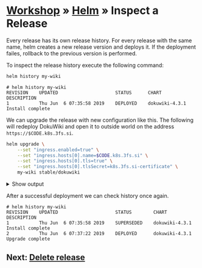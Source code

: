 # [Workshop](../README.md) &raquo; [Helm](./README.md) &raquo; Inspect a Release

Every release has its own release history. For every release with the same
name, helm creates a new release version and deploys it. If the deployment
failes, rollback to the previous version is performed.

To inspect the release history execute the following command:

```bash
helm history my-wiki
```

```console
# helm history my-wiki
REVISION    UPDATED                     STATUS      CHART             DESCRIPTION
1           Thu Jun  6 07:35:58 2019    DEPLOYED    dokuwiki-4.3.1    Install complete
```

We can upgrade the release with new configuration like this. The following will
redeploy DokuWiki and open it to outside world on the address `https://$CODE.k8s.3fs.si`.

```bash
helm upgrade \
    --set "ingress.enabled=true" \
    --set "ingress.hosts[0].name=$CODE.k8s.3fs.si" \
    --set "ingress.hosts[0].tls=true" \
    --set "ingress.hosts[0].tlsSecret=k8s.3fs.si-certificate" \
    my-wiki stable/dokuwiki
```

<details>
    <summary>Show output</summary>

```console
# helm upgrade \
#    --set "ingress.enabled=true" \
#    --set "ingress.hosts[0].name=$CODE.k8s.3fs.si" \
#    --set "ingress.hosts[0].tls=true" \
#    --set "ingress.hosts[0].tlsSecret=k8s.3fs.si-certificate" \
#    my-wiki stable/dokuwiki

Release "my-wiki" has been upgraded.
LAST DEPLOYED: Mon Jun 10 08:53:18 2019
NAMESPACE: default
STATUS: DEPLOYED

RESOURCES:
==> v1/Pod(related)
NAME                            READY  STATUS   RESTARTS  AGE
my-wiki-dokuwiki-57c79d9-4zx6b  1/1    Running  0         3m22s

==> v1/Secret
NAME              TYPE    DATA  AGE
my-wiki-dokuwiki  Opaque  1     3m22s

==> v1/Service
NAME              TYPE          CLUSTER-IP    EXTERNAL-IP  PORT(S)                     AGE
my-wiki-dokuwiki  LoadBalancer  10.106.72.55  localhost    80:32526/TCP,443:31330/TCP  3m22s

==> v1beta1/Deployment
NAME              READY  UP-TO-DATE  AVAILABLE  AGE
my-wiki-dokuwiki  1/1    1           1          3m22s


NOTES:

** Please be patient while the chart is being deployed **

1. Get the DokuWiki URL by running:

** Please ensure an external IP is associated to the my-wiki-dokuwiki service before proceeding **
** Watch the status using: kubectl get svc --namespace default -w my-wiki-dokuwiki **

  export SERVICE_IP=$(kubectl get svc --namespace default my-wiki-dokuwiki --template "{{ range (index .status.loadBalancer.ingress 0) }}{{.}}{{ end }}")
  echo "URL: http://$SERVICE_IP/"

2. Login with the following credentials

  echo Username: user
  echo Password: $(kubectl get secret --namespace default my-wiki-dokuwiki -o jsonpath="{.data.dokuwiki-password}" | base64 --decode)
```

</details>

After a successful deployment we can check history once again.

```console
# helm history my-wiki
REVISION    UPDATED                     STATUS        CHART             DESCRIPTION
1           Thu Jun  6 07:35:58 2019    SUPERSEDED    dokuwiki-4.3.1    Install complete
2           Thu Jun  6 07:37:22 2019    DEPLOYED      dokuwiki-4.3.1    Upgrade complete
```

## Next: [Delete release](./03_delete_release.md)
